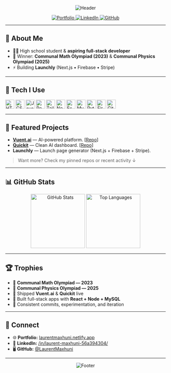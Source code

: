 <!--
  GitHub Profile README — Laurent Maxhuni
  Theme: Blue / Cyan • No flaky widgets • Clean + reliable
-->

<!-- Header Wave (white text forced) -->
<p align="center">
  <img src="https://capsule-render.vercel.app/api?type=waving&color=0:00c6ff,100:0072ff&height=180&section=header&text=Laurent%20Maxhuni&fontSize=48&fontColor=ffffff&fontAlignY=35&animation=fadeIn&desc=Full-Stack%20Dev%20%7C%20AI%20Enthusiast%20%7C%20Olympiad%20Winner&descAlignY=58&descAlign=50&descSize=20" alt="Header"/>
</p>

<!-- Quick links -->
<p align="center">
  <a href="https://laurentmaxhuni.netlify.app">
    <img alt="Portfolio" src="https://img.shields.io/badge/Portfolio-00c6ff?style=for-the-badge&logo=vercel&logoColor=white">
  </a>
  <a href="https://www.linkedin.com/in/laurent-maxhuni-56a394304/">
    <img alt="LinkedIn" src="https://img.shields.io/badge/LinkedIn-0077b5?style=for-the-badge&logo=linkedin&logoColor=white">
  </a>
  <a href="https://github.com/LaurentMaxhuni">
    <img alt="GitHub" src="https://img.shields.io/badge/GitHub-000000?style=for-the-badge&logo=github&logoColor=white">
  </a>
</p>

---

## 👋 About Me

- 🧑‍💻 High school student & **aspiring full-stack developer**  
- 🧠 Winner: **Communal Math Olympiad (2023)** & **Communal Physics Olympiad (2025)**  
- ⚡ Building **Launchly** (Next.js • Firebase • Stripe)  

---

## 🧰 Tech I Use

<p>
  <img alt="HTML5" height="28" src="https://cdn.jsdelivr.net/gh/devicons/devicon/icons/html5/html5-original.svg"/>
  <img alt="CSS3" height="28" src="https://cdn.jsdelivr.net/gh/devicons/devicon/icons/css3/css3-original.svg"/>
  <img alt="JavaScript" height="28" src="https://cdn.jsdelivr.net/gh/devicons/devicon/icons/javascript/javascript-original.svg"/>
  <img alt="React" height="28" src="https://cdn.jsdelivr.net/gh/devicons/devicon/icons/react/react-original.svg"/>
  <img alt="TailwindCSS" height="28" src="https://cdn.jsdelivr.net/gh/devicons/devicon/icons/tailwindcss/tailwindcss-plain.svg"/>
  <img alt="Node.js" height="28" src="https://cdn.jsdelivr.net/gh/devicons/devicon/icons/nodejs/nodejs-original.svg"/>
  <img alt="Express" height="28" src="https://cdn.jsdelivr.net/gh/devicons/devicon/icons/express/express-original.svg"/>
  <img alt="MySQL" height="28" src="https://cdn.jsdelivr.net/gh/devicons/devicon/icons/mysql/mysql-original.svg"/>
  <img alt="Python" height="28" src="https://cdn.jsdelivr.net/gh/devicons/devicon/icons/python/python-original.svg"/>
  <img alt="Firebase" height="28" src="https://cdn.jsdelivr.net/gh/devicons/devicon/icons/firebase/firebase-plain.svg"/>
  <img alt="Git" height="28" src="https://cdn.jsdelivr.net/gh/devicons/devicon/icons/git/git-original.svg"/>
</p>

---

## 🚀 Featured Projects

- **[Vuent.ai](https://vuentai.netlify.app)** — AI-powered platform. [[Repo](https://github.com/LaurentMaxhuni/Vuent.ai)]  
- **[Quickit](https://quickit.netlify.app)** — Clean AI dashboard. [[Repo](https://github.com/LaurentMaxhuni/ai-dashboard)]  
- **Launchly** — Launch page generator (Next.js + Firebase + Stripe).  

> Want more? Check my pinned repos or recent activity ↓

---

## 📊 GitHub Stats

<p align="center">
  <img height="170" alt="GitHub Stats" src="https://github-readme-stats.vercel.app/api?username=LaurentMaxhuni&show_icons=true&theme=blue-green">
  <img height="170" alt="Top Languages" src="https://github-readme-stats.vercel.app/api/top-langs/?username=LaurentMaxhuni&layout=compact&theme=blue-green">
</p>

---

## 🏆 Trophies

- 🥇 **Communal Math Olympiad — 2023**  
- 🥇 **Communal Physics Olympiad — 2025**  
- 🚀 Shipped **Vuent.ai** & **Quickit** live  
- 🧩 Built full-stack apps with **React + Node + MySQL**  
- 🔁 Consistent commits, experimentation, and iteration

---

## 🤝 Connect

- 🌐 **Portfolio:** <a href="https://laurentmaxhuni.netlify.app">laurentmaxhuni.netlify.app</a>  
- 💼 **LinkedIn:** <a href="https://www.linkedin.com/in/laurent-maxhuni-56a394304/">/in/laurent-maxhuni-56a394304/</a>  
- 🖥 **GitHub:** <a href="https://github.com/LaurentMaxhuni">@LaurentMaxhuni</a>

---

<!-- Footer Wave -->
<p align="center">
  <img src="https://capsule-render.vercel.app/api?type=waving&color=0:0072ff,100:00c6ff&height=120&section=footer" alt="Footer"/>
</p>
